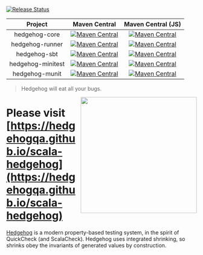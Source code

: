 [![Release Status](https://github.com/hedgehogqa/scala-hedgehog/workflows/Release/badge.svg)](https://github.com/hedgehogqa/scala-hedgehog/actions?workflow=Release)


| Project | Maven Central | Maven Central (JS) |  
|:-------:|:-------------:|:-------------:|
| hedgehog-core | [![Maven Central](https://maven-badges.sml.io/sonatype-central/qa.hedgehog/hedgehog-core_2.13/badge.svg)](https://central.sonatype.com/artifact/qa.hedgehog/hedgehog-core_2.13) | [![Maven Central](https://maven-badges.sml.io/sonatype-central/qa.hedgehog/hedgehog-core_sjs1_2.13/badge.svg)](https://central.sonatype.com/artifact/qa.hedgehog/hedgehog-core_sjs1_2.13) |
| hedgehog-runner | [![Maven Central](https://maven-badges.sml.io/sonatype-central/qa.hedgehog/hedgehog-runner_2.13/badge.svg)](https://central.sonatype.com/artifact/qa.hedgehog/hedgehog-runner_2.13) | [![Maven Central](https://maven-badges.sml.io/sonatype-central/qa.hedgehog/hedgehog-runner_sjs1_2.13/badge.svg)](https://central.sonatype.com/artifact/qa.hedgehog/hedgehog-runner_sjs1_2.13) |
| hedgehog-sbt | [![Maven Central](https://maven-badges.sml.io/sonatype-central/qa.hedgehog/hedgehog-sbt_2.13/badge.svg)](https://central.sonatype.com/artifact/qa.hedgehog/hedgehog-sbt_2.13) | [![Maven Central](https://maven-badges.sml.io/sonatype-central/qa.hedgehog/hedgehog-sbt_sjs1_2.13/badge.svg)](https://central.sonatype.com/artifact/qa.hedgehog/hedgehog-sbt_sjs1_2.13) |
| hedgehog-minitest | [![Maven Central](https://maven-badges.sml.io/sonatype-central/qa.hedgehog/hedgehog-minitest_2.13/badge.svg)](https://central.sonatype.com/artifact/qa.hedgehog/hedgehog-minitest_2.13) | [![Maven Central](https://maven-badges.sml.io/sonatype-central/qa.hedgehog/hedgehog-minitest_sjs1_2.13/badge.svg)](https://central.sonatype.com/artifact/qa.hedgehog/hedgehog-minitest_sjs1_2.13) |
|  hedgehog-munit   | [![Maven Central](https://maven-badges.sml.io/sonatype-central/qa.hedgehog/hedgehog-munit_2.13/badge.svg)](https://central.sonatype.com/artifact/qa.hedgehog/hedgehog-munit_2.13) | [![Maven Central](https://maven-badges.sml.io/sonatype-central/qa.hedgehog/hedgehog-munit_sjs1_2.13/badge.svg)](https://central.sonatype.com/artifact/qa.hedgehog/hedgehog-munit_sjs1_2.13) |

> Hedgehog will eat all your bugs.

<img src="https://github.com/hedgehogqa/haskell-hedgehog/raw/master/img/hedgehog-logo.png" width="307" align="right"/>

# Please visit [https://hedgehogqa.github.io/scala-hedgehog](https://hedgehogqa.github.io/scala-hedgehog)

[Hedgehog](http://hedgehog.qa/) is a modern property-based testing
system, in the spirit of QuickCheck (and ScalaCheck). Hedgehog uses integrated shrinking,
so shrinks obey the invariants of generated values by construction.
